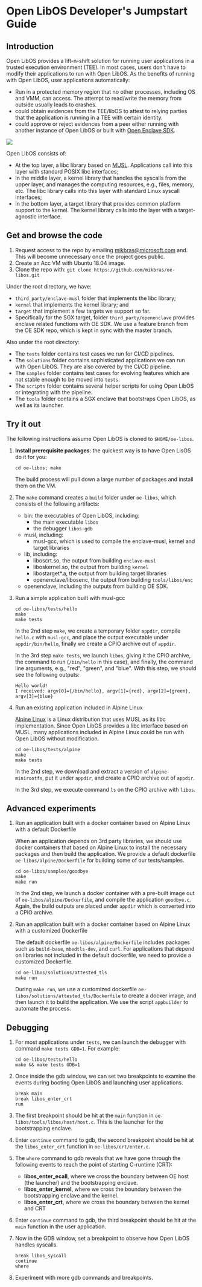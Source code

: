 # Open LibOS Developer's Jumpstart Guide

## Introduction

Open LibOS provides a lift-n-shift solution for running user applications in a trusted execution environment (TEE). In most cases,
users don't have to modify their applications to run with Open LibOS. As the benefits of running with Open LibOS, user applications
automatically:

* Run in a protected memory region that no other processes, including OS and VMM, can access. The attempt to read/write the memory
from outside usually leads to crashes.
* could obtain evidences from the TEE/libOS to attest to relying parties that the application is running in a TEE with certain identity.
* could approve or reject evidences from a peer either running with another instance of Open LibOS or built with
[Open Enclave SDK](https://github.com/openenclave/openenclave).

![](./open-libos-components.png)

Open LibOS consists of:
* At the top layer, a libc library based on [MUSL](https://www.musl-libc.org/). Applications call into this layer with standard
POSIX libc interfaces;
* In the middle layer, a kernel library that handles the syscalls from the upper layer, and manages the computing resources, e.g., files,
memory, etc. The libc library calls into this layer with standard Linux syscall interfaces;
* In the bottom layer, a target library that provides common platform support to the kernel. The kernel library calls into the layer
with a target-agnostic interface.


## Get and browse the code

1. Request access to the repo by emailing mikbras@microsoft.com and. This will become unnecessary once the project goes public.
1. Create an Acc VM with Ubuntu 18.04 image.
1. Clone the repo with: `git clone https://github.com/mikbras/oe-libos.git`

Under the root directory, we have:
*  `third_party/enclave-musl` folder that implements the libc library;
* `kernel` that implements the kernel library;  and
* `target` that implement a few targets we support so far.
* Specifically for the SGX target, folder `third_party/openenclave` provides enclave related functions with OE SDK. We use a feature
 branch from the OE SDK repo, which is kept in sync with the master branch.

Also under the root directory:

* The `tests` folder contains test cases we run for CI/CD pipelines.
* The `solutions` folder contains sophisticated applications we can run with Open LibOS. They are also covered by the CI/CD pipeline.
* The `samples` folder contains test cases for evolving features which are not stable enough to be moved into `tests`.
* The `scripts` folder contains several helper scripts for using Open LibOS or integrating with the pipeline.
* The `tools` folder contains a SGX enclave that bootstraps Open LibOS, as well as its launcher.


## Try it out

The following instructions assume Open LibOS is cloned to `$HOME/oe-libos`.
1. **Install prerequisite packages**: the quickest way is to have Open LisOS do it for you:
    ```
    cd oe-libos; make
    ```
    The build process will pull down a large number of packages and install them on the VM.
1. The `make` command creates a `build` folder under `oe-libos`, which consists of the following artifacts:
    *  bin: the executables of Open LibOS, including:
        * the main executable `libos`
        * the debugger `libos-gdb`
    * musl, including:
        * musl-gcc, which is used to compile the enclave-musl, kernel and target libraries
    * lib, including:
        * liboscrt.so, the output from building `enclave-musl`
        * liboskernel.so, the output from building `kernel`
        * libostarget*.a, the output from building target libraries
        * openenclave/libosenc, the output from building `tools/libos/enc`
    * openenclave, including the outputs from building OE SDK.
1. Run a simple application built with musl-gcc
    ```
    cd oe-libos/tests/hello
    make
    make tests
    ```
    In the 2nd step `make`, we create a temporary folder `appdir`, compile `hello.c` with `musl-gcc`, and place the output
    executable under `appdir/bin/hello`, finally we create a CPIO archive out of `appdir`.

    In the 3rd step `make tests`, we launch `libos`, giving it the CPIO archive, the command to run (`/bin/hello` in this case), and
    finally, the command line arguments, e.g., "red", "green", and "blue". With this step, we should see the following outputs:
    ```
    Hello world!
    I received: argv[0]={/bin/hello}, argv[1]={red}, argv[2]={green}, argv[3]={blue}
    ```
1. Run an existing application included in Alpine Linux

    [Alpine Linux](https://alpinelinux.org/) is a Linux distribution that uses MUSL as its libc implementation. Since Open LibOS provides
    a libc interface based on MUSL, many applications included in Alpine Linux could be run with Open LibOS without modification.
    ```
    cd oe-libos/tests/alpine
    make
    make tests
    ```
    In the 2nd step, we download and extract a version of `alpine-minirootfs`, put it under `appdir`, and create a CPIO archive out of `appdir`.

    In the 3rd step, we execute command `ls` on the CPIO archive with `libos`.

## Advanced experiments

1.  Run an application built with a docker container based on Alpine Linux with a default Dockerfile

    When an application depends on 3rd party libraries, we should use docker containers that based on Alpine Linux to install the
    necessary packages and then build the application. We provide a default dockerfile `oe-libos/alpine/Dockerfile` for building some
    of our tests/samples.
    ```
    cd oe-libos/samples/goodbye
    make
    make run
    ```
    In the 2nd step, we launch a docker container with a pre-built image out of `oe-libos/alpine/Dockerfile`, and compile the
    application `goodbye.c`. Again, the build outputs are placed under `appdir` which is converted into a CPIO archive.

1. Run an application built with a docker container based on Alpine Linux with a customized Dockerfile

    The default dockerfile `oe-libos/alpine/Dockerfile` includes packages such as `build-base`, `mbedtls-dev`, and `curl`. For
    applications that depend on libraries not included in the default dockerfile, we need to provide a customized Dockerfile.
    ```
    cd oe-libos/solutions/attested_tls
    make run
    ```
    During `make run`, we use a customized dockerfile `oe-libos/solutions/attested_tls/Dockerfile` to create a docker image, and then
    launch it to build the application. We use the script `appbuilder` to automate the process.

## Debugging

1. For most applications under `tests`, we can launch the debugger with command `make tests GDB=1`. For example:
    ```
    cd oe-libos/tests/hello
    make && make tests GDB=1
    ```

1. Once inside the gdb window, we can set two breakpoints to examine the events during booting Open LibOS and launching user applications.
    ```
    break main
    break libos_enter_crt
    run
    ```

1. The first breakpoint should be hit at the `main` function in `oe-libos/tools/libos/host/host.c`. This is the launcher for the
bootstrapping enclave.

1. Enter `continue` command to gdb, the second breakpoint should be hit at the `libos_enter_crt` function in `oe-libos/crt/enter.c`.

1. The `where` command to gdb reveals that we have gone through the following events to reach the point of starting C-runtime (CRT):

    * **libos_enter_ecall**, where we cross the boundary between OE host (the launcher) and the bootstrapping enclave.
    * **libos_enter_kernel**, where we cross the boundary between the bootstrapping enclave and the kernel.
    * **libos_enter_crt**, where we cross the boundary between the kernel and CRT

1. Enter `continue` command to gdb, the third breakpoint should be hit at the `main` function in the user application.
1. Now in the GDB window, set a breakpoint to observe how Open LibOS handles syscalls.
    ```
    break libos_syscall
    continue
    where
    ```
1. Experiment with more gdb commands and breakpoints.


